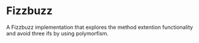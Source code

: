 # Fizzbuzz

A Fizzbuzz implementation that explores the method extention functionality and avoid three ifs by using polymorfism. 
